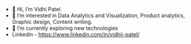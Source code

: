 - 👋 Hi, I’m Vidhi Patel.
- 👀 I’m interested in Data Analytics and Visualization, Product analytics, Graphic design, Content writing.
- 🌱 I’m currently exploring new technologies
-  Linkedin - https://www.linkedin.com/in/vidhii-patel/

<!---
Vidhi-13/Vidhi-13 is a ✨ special ✨ repository because its `README.md` (this file) appears on your GitHub profile.
You can click the Preview link to take a look at your changes.
--->
